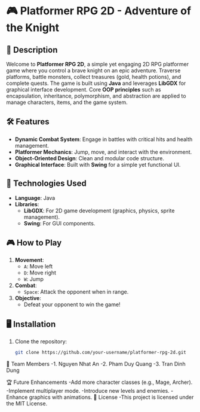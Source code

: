 # 🎮 Platformer RPG 2D - Adventure of the Knight

## 📖 Description
Welcome to **Platformer RPG 2D**, a simple yet engaging 2D RPG platformer game where you control a brave knight on an epic adventure. Traverse platforms, battle monsters, collect treasures (gold, health potions), and complete quests. The game is built using **Java** and leverages **LibGDX** for graphical interface development. Core **OOP principles** such as encapsulation, inheritance, polymorphism, and abstraction are applied to manage characters, items, and the game system.

## 🛠️ Features
- **Dynamic Combat System**: Engage in battles with critical hits and health management.
- **Platformer Mechanics**: Jump, move, and interact with the environment.
- **Object-Oriented Design**: Clean and modular code structure.
- **Graphical Interface**: Built with **Swing** for a simple yet functional UI.

## 🚀 Technologies Used
- **Language**: Java
- **Libraries**: 
  - **LibGDX**: For 2D game development (graphics, physics, sprite management).
  - **Swing**: For GUI components.

## 🎮 How to Play
1. **Movement**:
   - `A`: Move left
   - `D`: Move right
   - `W`: Jump
2. **Combat**:
   - `Space`: Attack the opponent when in range.
3. **Objective**:
   - Defeat your opponent to win the game!

## 🖥️ Installation
1. Clone the repository:
   ```bash
   git clone https://github.com/your-username/platformer-rpg-2d.git

👥 Team Members
-1. Nguyen Nhat An
-2. Pham Duy Quang
-3. Tran Dinh Dung

🏆 Future Enhancements
-Add more character classes (e.g., Mage, Archer).
-Implement multiplayer mode.
-Introduce new levels and enemies.
-Enhance graphics with animations.
📜 License
-This project is licensed under the MIT License.
